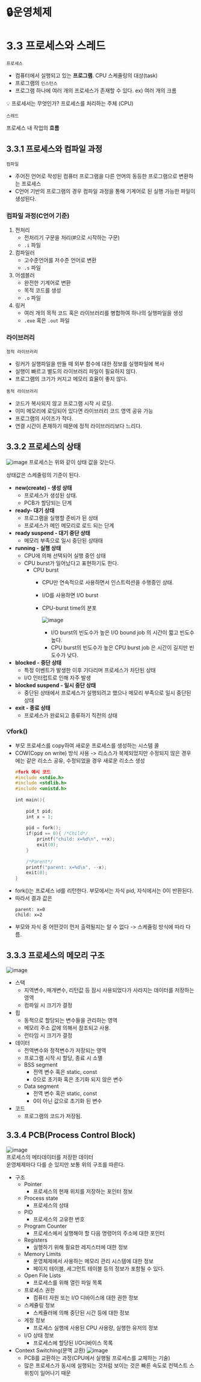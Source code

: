 # 🔒운영체제

# 3.3 프로세스와 스레드

`프로세스`

- 컴퓨터에서 실행되고 있는 **프로그램**. CPU 스케쥴링의 대상(task)
- 프로그램의 `인스턴스`
- 프로그램 하나에 여러 개의 프로세스가 존재할 수 있다. ex) 여러 개의 크롬

<aside>
💡 프로세서는 무엇인가?
프로세스를 처리하는 주체 (CPU)

</aside>

`스레드`

프로세스 내 작업의 **흐름**

## 3.3.1 프로세스와 컴파일 과정

`컴파일`

- 주어진 언어로 작성된 컴퓨터 프로그램을 다른 언어의 동등한 프로그램으로 변환하는 프로세스
- C언어 기반의 프로그램의 경우 컴파일 과정을 통해 기계어로 된 실행 가능한 파일이 생성된다.

### 컴파일 과정(C언어 기준)

1. 전처리
    - 전처리기 구문을 처리(#으로 시작하는 구문)
    - `.i` 파일
2. 컴파일러
    - 고수준언어를 저수준 언어로 변환
    - `.s` 파일
3. 어셈블러
    - 완전한 기계어로 변환
    - 목적 코드를 생성
    - `.o` 파일
4. 링커
    - 여러 개의 목적 코드 혹은 라이브러리를 병합하여 하나의 실행파일을 생성
    - `.exe` 혹은 `.out` 파일

### 라이브러리

`정적 라이브러리`

- 링커가 실행파일을 만들 때 외부 함수에 대한 정보를 실행파일에 복사
- 실행이 빠르고 별도의 라이브러리 파일이 필요하지 않다.
- 프로그램의 크기가 커지고 메모리 효율이 좋지 않다.

`동적 라이브러리`

- 코드가 복사되지 않고 프로그램 시작 시 로딩.
- 이미 메모리에 로딩되어 있다면 라이브러리 코드 영역 공유 가능
- 프로그램의 사이즈가 작다.
- 연결 시간이 존재하기 때문에 정적 라이브러리보다 느리다.

## 3.3.2 프로세스의 상태
![image](https://github.com/cJinu/CS/assets/77597885/f98539fe-9183-47ca-8b44-0ed3a2f13485)
프로세스는 위와 같이 상태 값을 갖는다. 

상태값은 스케줄링의 기준이 된다.

- **new(create) - 생성 상태**
    - 프로세스가 생성된 상태.
    - PCB가 할당되는 단계
- **ready- 대기 상태**
    - 프로그램을 실행할 준비가 된 상태
    - 프로세스가 메인 메모리로 로드 되는 단계
- **ready suspend - 대기 중단 상태**
  - 메모리 부족으로 일시 중단된 상태태
- **running - 실행 상태**
    - CPU에 의해 선택되어 실행 중인 상태
    - CPU burst가 일어났다고 표현하기도 한다.
        - CPU burst
            - CPU만 연속적으로 사용하면서 인스트럭션을 수행중인 상태.
            - I/O를 사용하면 I/O burst
            - CPU-burst time의 분포
                
               ![image](https://github.com/cJinu/CS/assets/77597885/90d521cf-1c97-44ab-8118-e0bc4d95a95a)
                
                - I/O burst의 빈도수가 높은 I/O bound job 의 시간이 짧고 빈도수 높다.
                - CPU burst의 빈도수가 높은 CPU burst job 은 시간이 길지만 빈도수가 낮다.
- **blocked - 중단 상태**
  - 특정 이벤트가 발생한 이후 기다리며 프로세스가 차단된 상태
  - I/O 인터럽트로 인해 자주 발생
- **blocked suspend - 일시 중단 상태**
  - 중단된 상태에서 프로세스가 실행되려고 했으나 메모리 부족으로 일시 중단된 상태
- **exit - 종료 상태**
  - 프로세스가 완료되고 종류하기 직전의 상태

### 💡fork()
  - 부모 프로세스를 copy하여 새로운 프로세스를 생성하는 시스템 콜
  -  COW(Copy on write) 방식 사용 -> 리소스가 복제되었지만 수정되지 않은 경우에는 같은 리소스 공유, 수정되었을 경우 새로운 리소스 생성  
      ```c
      #fork 예시 코드
      #include <stdio.h>
      #include <stdlib.h>
      #include <unistd.h>
       
      int main(){
          
          pid_t pid;
          int x = 1;
       
          pid = fork();
          if(pid == 0){ /*Child*/
              printf("child: x=%d\n", ++x);
              exit(0);
          }
       
          /*Parent*/
          printf("parent: x=%d\n", --x);
          exit(0);
      }
      ```
  - fork()는 프로세스 id를 리턴한다. 부모에서는 자식 pid, 자식에서는 0이 반환된다.
  - 따라서 결과 값은
      ```
      parent: x=0
      child: x=2
      ```
  - 부모와 자식 중 어떤것이 먼저 출력될지는 알 수 없다 -> 스케쥴링 방식에 따라 다름.

## 3.3.3 프로세스의 메모리 구조
![image](https://github.com/cuzzzu1318/cuzzzu1318.github.io/assets/77597885/01276220-09b1-4927-857a-911569939925)
- 스택
  - 지역변수, 매개변수, 리턴값 등 잠시 사용되었다가 사라지는 데이터를 저장하는 영역
  - 컴파일 시 크기가 결정
- 힙
  - 동적으로 할당되는 변수들을 관리하는 영역
  - 메모리 주소 값에 의해서 참조되고 사용.
  - 런타임 시 크기가 결정
- 데이터
  - 전역변수와 정적변수가 저장되는 영역
  - 프로그램 시작 시 할당, 종료 시 소멸
  - BSS segment
    - 전역 변수 혹은 static, const
    - 0으로 초기화 혹은 초기화 되지 않은 변수
  - Data segment
    - 전역 변수 혹은 static, const
    - 0이 아닌 값으로 초기화 된 변수
- 코드
  - 프로그램의 코드가 저장됨.

## 3.3.4 PCB(Process Control Block)
![image](https://github.com/cuzzzu1318/cuzzzu1318.github.io/assets/77597885/7e5f8a4a-338f-4247-85f0-39b405e3d4fd)  
프로세스의 메타데이터를 저장한 데이터  
운영체제마다 다를 순 있지만 보통 위의 구조를 따른다.  
- 구조
  - Pointer
    - 프로세스의 현재 위치를 저장하는 포인터 정보
  - Process state
    - 프로세스의 상태
  - PID
    - 프로세스의 고유한 번호
  - Program Counter
    - 프로세스에서 실행해야 할 다음 명령어의 주소에 대한 포인터
  - Registers
    - 실행하기 위해 필요한 레지스터에 대한 정보
  - Memory Limits 
    - 운영체제에서 사용하는 메모리 관리 시스템에 대한 정보
    - 페이지 테이블, 세그먼트 테이블 등의 정보가 포함될 수 있다.
  - Open File Lists
    - 프로세스를 위해 열린 파일 목록
  - 프로세스 권한
    - 컴퓨터 자원 또는 I/O 디바이스에 대한 권한 정보
  - 스케쥴링 정보
    - 스케쥴러에 의해 중단된 시간 등에 대한 정보
  - 계정 정보
    - 프로세스 실행에 사용된 CPU 사용량, 실행한 유저의 정보
  - I/O 상태 정보
    - 프로세스에 할당된 I/O디바이스 목록
- Context Switching(문맥 교환)
    ![image](https://github.com/cuzzzu1318/cuzzzu1318.github.io/assets/77597885/5e1575bc-b143-457e-baff-61573d3d2d33)
  - PCB를 교환하는 과정(CPU에서 실행될 프로세스를 교체하는 기술)
  - 많은 프로세스가 동시에 실행되는 것처럼 보이는 것은 빠른 속도로 컨텍스트 스위칭이 일어나기 때문